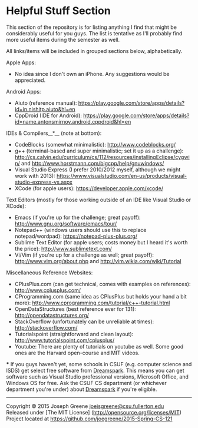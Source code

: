 Helpful Stuff Section
=====================

This section of the repository is for listing anything I find that might be considerably useful for you guys. The list is 
tentative as I'll probably find more useful items during the semester as well.

All links/items will be included in grouped sections below, alphabetically.

Apple Apps:
- No idea since I don't own an iPhone. Any suggestions would be appreciated.

Android Apps:
- Aiuto (reference manual): https://play.google.com/store/apps/details?id=in.nishitp.aiuto&hl=en
- CppDroid (IDE for Android): https://play.google.com/store/apps/details?id=name.antonsmirnov.android.cppdroid&hl=en

IDEs & Compilers__*__ (note at bottom):
- CodeBlocks (somewhat minimalistic): http://www.codeblocks.org/
- g++ (terminal-based and super minimalistic; set it up as a challenge): http://cs.calvin.edu/curriculum/cs/112/resources/installingEclipse/cygwin/ and http://www.horstmann.com/bigcpp/help/gnuwindows/
- Visual Studio Express (I prefer 2010/2012 myself, although we might work with 2013): https://www.visualstudio.com/en-us/products/visual-studio-express-vs.aspx
- XCode (for apple users): https://developer.apple.com/xcode/

Text Editors (mostly for those working outside of an IDE like Visual Studio or XCode):
- Emacs (if you're up for the challenge; great payoff): http://www.gnu.org/software/emacs/tour/
- Notepad++ (windows users should use this to replace notepad/wordpad): https://notepad-plus-plus.org/
- Sublime Text Editor (for apple users; costs money but I heard it's worth the price): http://www.sublimetext.com/
- Vi/Vim (if you're up for a challenge as well; great payoff): http://www.vim.org/about.php and http://vim.wikia.com/wiki/Tutorial

Miscellaneous Reference Websites:
- CPlusPlus.com (can get technical, comes with examples on references): http://www.cplusplus.com/
- CProgramming.com (same idea as CPlusPlus but holds your hand a bit more): http://www.cprogramming.com/tutorial/c++-tutorial.html
- OpenDataStructures (best reference ever for 131): http://opendatastructures.org/
- StackOverflow (unfortunately can be unreliable at times): http://stackoverflow.com/
- Tutorialspoint (straightforward and clean layout): http://www.tutorialspoint.com/cplusplus/
- Youtube: There are plenty of tutorials on youtube as well. Some good ones are the Harvard open-course and MIT videos.

__*__ If you guys haven't yet, some schools in CSUF (e.g. computer science and ISDS) get select free software from 
[Dreamspark](https://www.dreamspark.com/). This means you can get software such as Visual Studio professional versions, 
Microsoft Office, and Windows OS for free. Ask the CSUF CS department (or whichever department you're under) about 
[Dreamspark](https://www.dreamspark.com/) if you're eligible.

-------------------------------------------------------------------------------

Copyright &copy; 2015 Joseph Greene <joeisgreene@csu.fullerton.edu>  
Released under [The MIT License] (http://opensource.org/licenses/MIT)  
Project located at <https://github.com/joegreene/2015-Spring-CS-121>
